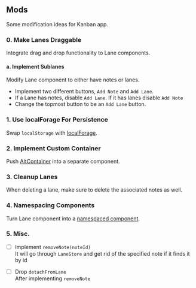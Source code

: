 ## Mods  
Some modification ideas for Kanban app.

### 0. Make Lanes Draggable  
Integrate drag and drop functionality to Lane components.

#### a. Implement Sublanes  
Modify Lane component to either have notes or lanes.  
- Implement two different buttons, `Add Note` and `Add Lane`.
- If a Lane has notes, disable `Add Lane`. If it has lanes disable `Add Note`
- Change the topmost button to be an `Add Lane` button.

### 1. Use localForage For Persistence  
Swap `localStorage` with [localForage](https://github.com/mozilla/localForage).

### 2. Implement Custom Container  
Push [AltContainer](http://alt.js.org/docs/components/altContainer/) into a separate component.

### 3. Cleanup Lanes  
When deleting a lane, make sure to delete the associated notes as well.

### 4. Namespacing Components  
Turn Lane component into a [namespaced component](https://facebook.github.io/react/docs/jsx-in-depth.html#namespaced-components).

### 5. Misc.  
- [ ] Implement `removeNote(noteId)`  
It will go through `LaneStore` and get rid of the specified note if it finds it by id

- [ ] Drop `detachFromLane`  
After implementing `removeNote`

